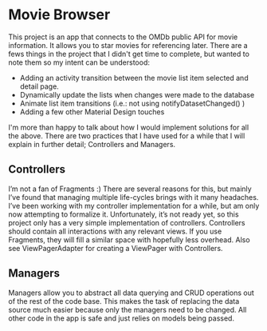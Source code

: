 # Movie Browser

This project is an app that connects to the OMDb public API for movie information. It allows you to star movies for referencing later. There are a fews things in the project that I didn't get time to complete, but wanted to note them so my intent can be understood:

- Adding an activity transition between the movie list item selected and detail page.
- Dynamically update the lists when changes were made to the database
- Animate list item transitions (i.e.: not using notifyDatasetChanged() )
- Adding a few other Material Design touches

I'm more than happy to talk about how I would implement solutions for all the above. There are two practices that I have used for a while that I will explain in further detail; Controllers and Managers.

## Controllers

I’m not a fan of Fragments :) There are several reasons for this, but mainly I’ve found that managing multiple life-cycles brings with it many headaches. I’ve been working with my controller implementation for a while, but am only now attempting to formalize it. Unfortunately, it’s not ready yet, so this project only has a very simple implementation of controllers. Controllers should contain all interactions with any relevant views. If you use Fragments, they will fill a similar space with hopefully less overhead. Also see ViewPagerAdapter for creating a ViewPager with Controllers.

## Managers

Managers allow you to abstract all data querying and CRUD operations out of the rest of the code base. This makes the task of replacing the data source much easier because only the managers need to be changed. All other code in the app is safe and just relies on models being passed.